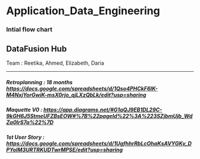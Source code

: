 # Application_Data_Engineering
### Intial flow chart 
## DataFusion Hub 
Team : Reetika, Ahmed, Elizabeth, Daria 
******
##### Retroplanning : 18 months https://docs.google.com/spreadsheets/d/1Qso4PHCkF6IK-M4NxjYorGwiK-msX0rjo_qjLXzQbLk/edit?usp=sharing
##### Maquette V0 :  https://app.diagrams.net/#G1qQJ9EB1DL29C-9kGH6J5StmeUFZBsEOW#%7B%22pageId%22%3A%223SZjbmUjb_WdZa0IrS7a%22%7D
##### 1st User Story : https://docs.google.com/spreadsheets/d/1UgfhhrRbLcOhaKsAVYGKv_DPYolM3URTRKUDTwrMPSE/edit?usp=sharing

